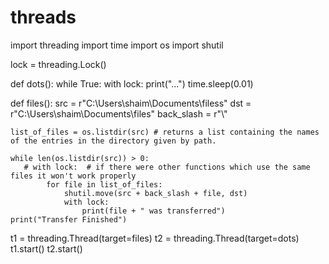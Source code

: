 # threads
import threading
import time
import os
import shutil

lock = threading.Lock()

def dots():
    while True:
        with lock:
            print("...")
        time.sleep(0.01)

def files():
    src = r"C:\Users\shaim\Documents\filess"
    dst = r"C:\Users\shaim\Documents\files"
    back_slash = r"\\"

    list_of_files = os.listdir(src) # returns a list containing the names of the entries in the directory given by path.

    while len(os.listdir(src)) > 0:
       # with lock:  # if there were other functions which use the same files it won't work properly
            for file in list_of_files:
                shutil.move(src + back_slash + file, dst)
                with lock:
                    print(file + " was transferred")
    print("Transfer Finished")


t1 = threading.Thread(target=files)
t2 = threading.Thread(target=dots)
t1.start()
t2.start()
